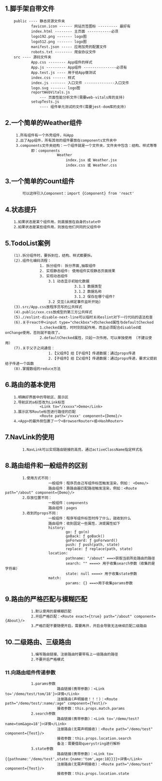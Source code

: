 ## 1.脚手架自带文件
		public ---- 静态资源文件夹
				favicon.icon ------ 网站页签图标 --------- 最好有
				index.html -------- 主页面 -----------必须
				logo192.png ------- logo图
				logo512.png ------- logo图
				manifest.json ----- 应用加壳的配置文件
				robots.txt -------- 爬虫协议文件
		src ---- 源码文件夹
				App.css -------- App组件的样式
				App.js --------- App组件 ---------------必须有
				App.test.js ---- 用于给App做测试
				index.css ------ 样式
				index.js ------- 入口文件 --------------入口文件
				logo.svg ------- logo图
				reportWebVitals.js
					--- 页面性能分析文件(需要web-vitals库的支持)
				setupTests.js
					---- 组件单元测试的文件(需要jest-dom库的支持)

## 2.一个简单的Weather组件
		 1.所有组件有一个外壳组件，叫App
		 2.出了App组件，所有其他的组件要放在components文件夹中
		 3.components文件夹结构：一个组件就是一个文件夹，文件夹中包含：结构、样式等等
		 		即：components
				 			Weather
							 	index.jsx 或 Weather.jsx
								index.css 或 Weather.css

## 3.一个简单的Count组件
			可以这样引入Component：import {Component} from 'react'

## 4.状态提升
		1.如果状态是某个组件用，则直接放在自身的state中
		2.如果状态是某些组件用，则放在他们共同的父组件中

## 5.TodoList案例
		(1).拆分组件时，要拆到位，结构、样式都要拆。
		(2).组件化编码流程：
					1. 拆分组件: 拆分界面,抽取组件
					2. 实现静态组件: 使用组件实现静态页面效果
					3. 实现动态组件
						3.1 动态显示初始化数据
									3.1.1 数据类型
									3.1.2 数据名称
									3.1.2 保存在哪个组件?
						3.2 交互(从绑定事件监听开始)
		(3).src/App.css放程序员写的公共样式
		(4).public/xxx.css放成型的第三方公共样式
		(5).//eslint-disable-next-line可以临时关闭eslint对下一行代码的语法检查
		(6).关于react中<input type="checkbox">的checked属性与defaultChecked
					1.checked属性，时时刻刻起作用，而且必须配合disabled或onChange使用，否则就不能改了。
					2.defaultChecked属性，只起一次作用，可以单独使用 （不建议使用）
		(7).关于父子之间通信：
						1.【父组件】给【子组件】传递数据：通过props传递
						2.【子组件】给【父组件】传递数据：通过props传递，要求父提前给子传递一个函数
		(8).掌握数组的reduce方法

###

## 6.路由的基本使用
		1.明确好界面中的导航区、展示区
		2.导航区的a标签改为Link标签
					<Link to="/xxxxx">Demo</Link>
		3.展示区写Route标签进行路径的匹配
					<Route path='/xxxx' component={Demo}/>
		4.<App>的最外侧包裹了一个<BrowserRouter>或<HashRouter>

## 7.NavLink的使用
			1.NavLink可以实现路由链接的高亮，通过activeClassName指定样式名

## 8.路由组件和一般组件的区别
			1.使用方式不同：
						一般组件：程序员自己写组件标签触发渲染，例如： <Demo/>
						路由组件：靠路由器匹配路径触发渲染，例如：<Route path="/about" component={Demo}/>
			2.存放位置不同：
						一般组件：components
						路由组件：pages
			3.收到的props不同：
						一般组件：程序写组件标签时传了什么，就收到什么
						路由组件：收到固定一些属性，决堤属性如下
						history:
								go: ƒ go(n)
								goBack: ƒ goBack()
								goForward: ƒ goForward()
								push: ƒ push(path, state)
								replace: ƒ replace(path, state)
						location:
								pathname: "/about" ===>获取当前所处路由的路径
								search: "" ====> 用于收集search参数（收集的是字符串）
								state: null ====> 用于收集state参数
						match:
								params: {} ===>用于收集params参数

## 9.路由的严格匹配与模糊匹配
				1.默认使用的是模糊匹配
				2.开启严格匹配：<Route exact={true} path="/about" component={About}/>
				3.严格匹配不要随便开启，需要再开，开启会导致无法继续匹配二级路由
				
## 10.二级路由、三级路由
				1.编写路由链接、注册路由时要带有上一级路由的路径
				2.不要开启严格模式

### 11.向路由组件传递参数
				1.params参数
							路由链接(携带参数)：<Link to='/demo/test/tom/18'}>详情</Link>
							注册路由(声明接收！！！)：<Route path="/demo/test/:name/:age" component={Test}/>
							接收参数：this.props.match.params
				2.search参数
							路由链接(携带参数)：<Link to='/demo/test?name=tom&age=18'}>详情</Link>
							注册路由(无需声明接收)：<Route path="/demo/test" component={Test}/>
							接收参数：this.props.location.search
							备注：需要借助querystring进行解析
				3.state参数
							路由链接(携带参数)：<Link to={{pathname:'/demo/test',state:{name:'tom',age:18}}}}>详情</Link>
							注册路由(无需声明接收)：<Route path="/demo/test" component={Test}/>
							接收参数：this.props.location.state